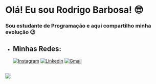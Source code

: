 
# **Olá! Eu sou Rodrigo Barbosa!** 😎
 ### Sou estudante de Programação e aqui compartilho minha evolução 😉
-  ##  **Minhas Redes:**

     [![Instagram](https://img.shields.io/badge/Instagram-ff2e00?style=for-the-badge&logo=instagram&logoColor=white)](https://www.instagram.com/rodrigo.barb0sa/) 
     [![Linkedin](https://img.shields.io/badge/LinkedIn-0077B5?style=for-the-badge&logo=linkedin&logoColor=white)](https://www.linkedin.com/in/rodrigoo-barbosaa/)
     [![Gmail](https://img.shields.io/badge/Gmail-D14836?style=for-the-badge&logo=gmail&logoColor=white)](mailto:rodrigobs8157@gmail.com)


 <br>
 <a href="https://github.com/drigoBarbosa/"><img align="center" src="https://github-readme-stats.vercel.app/api?username=drigoBarbosa" /></a>
<a href="https://github.com/drigoBarbosa/"><img align="center" src="https://github-readme-stats.vercel.app/api/top-langs/?username=drigoBarbosa&layout=compact&theme=chartreuse-dark&show_icons=true /></a>
![Anurag's GitHub stats](https://github-readme-stats.vercel.app/api?username=drigoBarbosa&theme=dark&show_icons=true)
